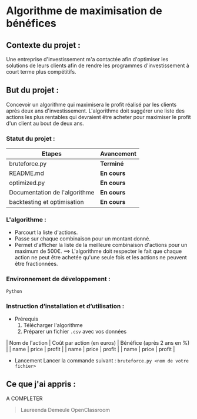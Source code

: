 # Algorithme de maximisation de bénéfices

## Contexte du projet : 
Une entreprise d'investissement m'a contactée afin d'optimiser les solutions de leurs clients afin de rendre les programmes d'investissement à court terme plus compétitifs.

## But du projet : 
Concevoir un algorithme qui maximisera le profit réalisé par les clients après deux ans d'investissement. L'algorithme doit suggérer une liste des actions les plus rentables qui devraient être acheter pour maximiser le profit d'un client au bout de deux ans.

### Statut du projet : 
| Etapes | Avancement |
| ------ | ------ |
| bruteforce.py | **Terminé** |
| README.md | **En cours** |
| optimized.py | **En cours** |
| Documentation de l'algorithme | **En cours** |
| backtesting et optimisation | **En cours** |

### L'algorithme :
*	Parcourt la liste d'actions. 
*	Passe sur chaque combinaison pour un montant donné.
*	Permet d'afficher la liste de la meilleure combinaison d'actions pour un maximum de 500€.
==>	L'algorithme doit respecter le fait que chaque action ne peut être achetée qu'une seule fois et les actions ne peuvent être fractionnées.

### Environnement de développement :
`Python`

### Instruction d’installation et d’utilisation :
*	Prérequis
	1. Télécharger l'algorithme
	2. Préparer un fichier `.csv` avec vos données 
	
| Nom de l'action | Coût par action (en euros) | Bénéfice (après 2 ans en %) |
| name | price | profit |
| name | price | profit |
| name | price | profit |


*	Lancement
Lancer la commande suivant : ``bruteforce.py <nom de votre fichier> ``


## Ce que j'ai appris :
A COMPLETER

> Laureenda Demeule
> OpenClassroom